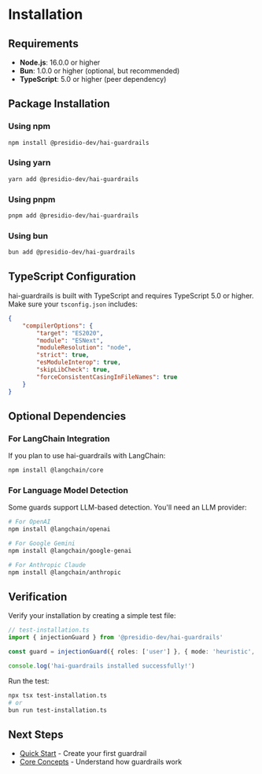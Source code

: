 # Installation

## Requirements

- **Node.js**: 16.0.0 or higher
- **Bun**: 1.0.0 or higher (optional, but recommended)
- **TypeScript**: 5.0 or higher (peer dependency)

## Package Installation

### Using npm

```bash
npm install @presidio-dev/hai-guardrails
```

### Using yarn

```bash
yarn add @presidio-dev/hai-guardrails
```

### Using pnpm

```bash
pnpm add @presidio-dev/hai-guardrails
```

### Using bun

```bash
bun add @presidio-dev/hai-guardrails
```

## TypeScript Configuration

hai-guardrails is built with TypeScript and requires TypeScript 5.0 or higher. Make sure your `tsconfig.json` includes:

```json
{
	"compilerOptions": {
		"target": "ES2020",
		"module": "ESNext",
		"moduleResolution": "node",
		"strict": true,
		"esModuleInterop": true,
		"skipLibCheck": true,
		"forceConsistentCasingInFileNames": true
	}
}
```

## Optional Dependencies

### For LangChain Integration

If you plan to use hai-guardrails with LangChain:

```bash
npm install @langchain/core
```

### For Language Model Detection

Some guards support LLM-based detection. You'll need an LLM provider:

```bash
# For OpenAI
npm install @langchain/openai

# For Google Gemini
npm install @langchain/google-genai

# For Anthropic Claude
npm install @langchain/anthropic
```

## Verification

Verify your installation by creating a simple test file:

```typescript
// test-installation.ts
import { injectionGuard } from '@presidio-dev/hai-guardrails'

const guard = injectionGuard({ roles: ['user'] }, { mode: 'heuristic', threshold: 0.7 })

console.log('hai-guardrails installed successfully!')
```

Run the test:

```bash
npx tsx test-installation.ts
# or
bun run test-installation.ts
```

## Next Steps

- [Quick Start](quick-start.md) - Create your first guardrail
- [Core Concepts](core-concepts.md) - Understand how guardrails work
